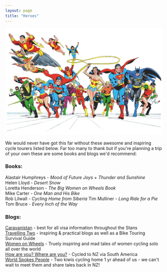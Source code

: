 ```yaml
---
layout: page
title: "Heroes"
---
```


![Superheroes](/assets/img/Superheroes.jpg)  

We would never have got this far without these awesome and inspiring cycle tourers listed below. Far too many to thank but if you're planning a trip of your own these are some books and blogs we'd recommend:

### Books:

  Alastair Humphreys - _Mood of Future Joys + Thunder and Sunshine_  
  Helen Lloyd - _Desert Snow_  
  Loretta Henderson - _The Big Women on Wheels Book_  
  Mike Carter - _One Man and His Bike_  
  Rob Lilwall - _Cycling Home from Siberia_
  Tim Mulliner - _Long Ride for a Pie_  
  Tom Bruce - _Every Inch of the Way_  
  

### Blogs:

  [Caravanistan](https://caravanistan.com) - best for all visa information throughout the Stans  
  [Travelling Two](http://travellingtwo.com) - inspiring & practical blogs as well as a Bike Touring Survival Guide  
  [Women on Wheels](http://solofemalecyclist.com/p/wow-women-on-wheels.html) - Truely inspiring and mad tales of women cycling solo all over the world  
  [How are you? Where are you?](http://www.howareyouwhereareyou.com) - Cycled to NZ via South America   
  [World Spokes People](http://worldspokespeople.com) - Two kiwis cycling home 1 yr ahead of us - we can't wait to meet them and share tales back in NZ!
